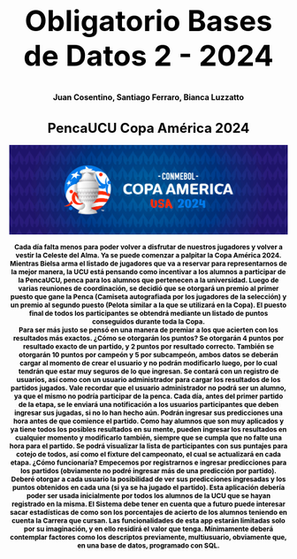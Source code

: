 <div style="background-image: url(cancha-futbol.jpg);
background-size: 100%; text-align:center; font-size: 12px">

<h1 style="color: black; font-weight: bold; text-align:center; font-size: 52px;">Obligatorio Bases de Datos 2 - 2024</h1>
<h3 style="color: black; font-weight: bold; text-align:center">Juan Cosentino, Santiago Ferraro, Bianca Luzzatto</h3>

<h1 style="color: black; font-weight: bold; text-align:center">PencaUCU Copa América 2024</h1>

![Copa america](logo-copa-america.jpg)

<span style="color: black; font-weight: bold">
Cada día falta menos para poder volver a disfrutar de nuestros jugadores y volver a 
vestir la Celeste del Alma. Ya se puede comenzar a palpitar la Copa América 2024. 
Mientras Bielsa arma el listado de jugadores que va a reservar para representarnos de 
la mejor manera, la UCU está pensando como incentivar a los alumnos a participar de 
la PencaUCU, penca para los alumnos que pertenecen a la universidad. 
</span>

<span style="color: black; font-weight: bold; ">
Luego de varias reuniones de coordinación, se decidió que se otorgará un premio al 
primer puesto que gane la Penca (Camiseta autografiada por los jugadores de la 
selección) y un premio al segundo puesto (Pelota similar a la que se utilizará en la 
Copa). El puesto final de todos los participantes se obtendrá mediante un listado de 
puntos conseguidos durante toda la Copa. 
</span>
<br>
<span style="color: black; font-weight: bold">
Para ser más justo se pensó en una manera de premiar a los que acierten con los 
resultados más exactos. ¿Cómo se otorgarán los puntos? Se otorgarán 4 puntos por 
resultado exacto de un partido, y 2 puntos por resultado correcto. También se 
otorgarán 10 puntos por campeón y 5 por subcampeón, ambos datos se deberán 
cargar al momento de crear el usuario y no podrán modificarlo luego, por lo cual 
tendrán que estar muy seguros de lo que ingresan. Se contará con un registro de 
usuarios, así como con un usuario administrador para cargar los resultados de los 
partidos jugados. Vale recordar que el usuario administrador no podrá ser un alumno, 
ya que el mismo no podría participar de la penca. 
</span>

<span style="color: black; font-weight: bold">
Cada día, antes del primer partido de la etapa, se le enviará una notificación a los 
usuarios participantes que deben ingresar sus jugadas, si no lo han hecho aún. Podrán 
ingresar sus predicciones una hora antes de que comience el partido. Como hay 
alumnos que son muy aplicados y ya tiene todos los posibles resultados en su mente, 
pueden ingresar los resultados en cualquier momento y modificarlo también, siempre 
que se cumpla que no falte una hora para el partido.
</span>

<span style="color: black; font-weight: bold">
Se podrá visualizar la lista de participantes con sus puntajes para cotejo de todos, así 
como el fixture del campeonato, el cual se actualizará en cada etapa. ¿Cómo 
funcionaría? Empecemos por registrarnos e ingresar predicciones para los partidos 
(obviamente no podré ingresar más de una predicción por partido). Deberé otorgar a 
cada usuario la posibilidad de ver sus predicciones ingresadas y los puntos obtenidos 
en cada una (si ya se ha jugado el partido). Esta aplicación debería poder ser usada 
inicialmente por todos los alumnos de la UCU que se hayan registrado en la misma.  
El Sistema debe tener en cuenta que a futuro puede interesar sacar estadísticas de 
como son los porcentajes de acierto de los alumnos teniendo en cuenta la Carrera que 
cursan.
</span>

<span style="color: black; font-weight: bold">
Las funcionalidades de esta app estarán limitadas solo por su imaginación, y en ello 
residirá el valor que tenga. Mínimamente deberá contemplar factores como los 
descriptos previamente, multiusuario, obviamente que, en una base de datos, 
programado con SQL. 
</span>
</div>